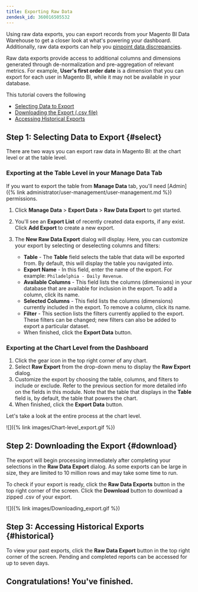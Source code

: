```yaml
---
title: Exporting Raw Data
zendesk_id: 360016505532
---
```


Using raw data exports, you can export records from your Magento BI Data Warehouse to get a closer look at what\'s powering your dashboard. Additionally, raw data exports can help you [pinpoint data discrepancies](https://support.magento.com/hc/en-us/articles/360016730631).

Raw data exports provide access to additional columns and dimensions generated through de-normalization and pre-aggregation of relevant metrics. For example, **User\'s first order date** is a dimension that you can export for each user in Magento BI, while it may not be available in your database.

This tutorial covers the following

* [Selecting Data to Export](#select)
* [Downloading the Export (.csv file)](#download)
* [Accessing Historical Exports](#historical)

## Step 1: Selecting Data to Export {#select}

There are two ways you can export raw data in Magento BI: at the chart level or at the table level.

### Exporting at the Table Level in your Manage Data Tab

If you want to export the table from **Manage Data** tab, you\'ll need [Admin]({% link administrator/user-management/user-management.md %}) permissions.

1. Click **Manage Data** &gt; **Export Data** &gt; **Raw Data Export** to get started.
1. You\'ll see an **Export List** of recently created data exports, if any exist. Click **Add Export** to create a new export.
1. The **New Raw Data Export** dialog will display. Here, you can customize your export by selecting or deselecting columns and filters:

     * **Table** - The **Table** field selects the table that data will be exported from. By default, this will display the table you navigated into.
     * **Export Name** - In this field, enter the name of the export. For example: `Philadelphia - Daily Revenue`.
     * **Available Columns** - This field lists the columns (dimensions) in your database that are available for inclusion in the export. To add a column, click its name.
     * **Selected Columns** - This field lists the columns (dimensions) currently included in the export. To remove a column, click its name.
     * **Filter** - This section lists the filters currently applied to the export. These filters can be changed; new filters can also be added to export a particular dataset.
     * When finished, click the **Export Data** button.

### Exporting at the Chart Level from the Dashboard

1. Click the gear icon in the top right corner of any chart.
1. Select **Raw Export** from the drop-down menu to display the **Raw Export** dialog.
1. Customize the export by choosing the table, columns, and filters to include or exclude. Refer to the previous section for more detailed info on the fields in this module. Note that the table that displays in the **Table** field is, by default, the table that powers the chart.
1. When finished, click the **Export Data** button.

Let\'s take a look at the entire process at the chart level.

![]({% link images/Chart-level_export.gif %})

## Step 2: Downloading the Export {#download}

The export will begin processing immediately after completing your selections in the **Raw Data Export** dialog. As some exports can be large in size, they are limited to 10 million rows and may take some time to run.

To check if your export is ready, click the **Raw Data Exports** button in the top right corner of the screen. Click the **Download** button to download a zipped .csv of your export.

![]({% link images/Downloading_export.gif %})

## Step 3: Accessing Historical Exports {#historical}

To view your past exports, click the **Raw Data Export** button in the top right corner of the screen. Pending and completed reports can be accessed for up to seven days.

## Congratulations! You've finished.
